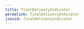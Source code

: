 ```yaml
---
title: finalDeliveryIndicator
permalink: finalDeliveryIndicator
jsonid: finaldeliveryindicator
---
```

